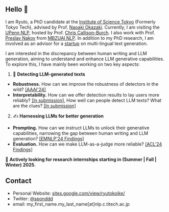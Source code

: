 ## Hello 👋
I am Ryuto, a PhD candidate at the [Institute of Science Tokyo](https://www.isct.ac.jp/en) (Formerly Tokyo Tech), advised by Prof. [Naoaki Okazaki](https://www.chokkan.org/index.en.html). Currently, I am visiting the [UPenn NLP](https://nlp.cis.upenn.edu/), hosted by Prof. [Chris Callison-Burch](https://www.cis.upenn.edu/~ccb/). I also work with Prof. [Preslav Nakov](https://mbzuai.ac.ae/study/faculty/preslav-nakov/) from [MBZUAI NLP](https://mbzuai.ac.ae/research-department/natural-language-processing-department/). In addition to my PhD research, I am involved as an advisor for a [startup](https://3keigo.com/) on multi-lingual text generation.


I am interested in the discrepancy between human writing and LLM generation, aiming to understand and enhance LLM generative capabilities. To explore this, I have mainly been working on two key aspects:
1.  🔎 **Detecting LLM-generated texts**
- **Robustness.** How can we improve the robustness of detectors in the wild? [[AAAI'24]](https://arxiv.org/pdf/2307.11729)
- **Interpretability.** How can we offer detection results to lay users more reliably?  [[In submission]](https://www.arxiv.org/pdf/2502.11336), How well can people detect LLM texts? What are the clues? [[In submission]](https://arxiv.org/pdf/2502.11614)
2. ✍️ **Harnessing LLMs for better generation**
- **Prompting.** How can we instruct LLMs to unlock their generative capabilities, narrowing the gap between human writing and LLM generation? [[EMNLP'24 Findings]](https://arxiv.org/pdf/2311.08369)
- **Evaluation.** How can we make LLM-as-a-judge more reliable? [[ACL'24 Findings]](https://arxiv.org/pdf/2402.15987)


📢 **Actively looking for research internships starting in (Summer | Fall | Winter) 2025.**

## Contact
- Personal Website: [sites.google.com/view/ryutokoike/](https://sites.google.com/view/ryutokoike/)
- Twitter: [@sponddd](https://x.com/sponddd)
- email: my_first_name.my_last_name[at]nlp.c.titech.ac.jp
